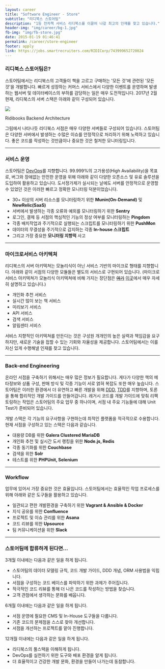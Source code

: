 ```yaml
---
layout: career
title: "Software Engineer - Store"
subtitle: "리디북스 스토어팀"
description: "1등 전자책 서비스 리디북스를 이끌어 나갈 최고의 인재를 찾고 있습니다."
header-img: "img/career/bg-1.jpg"
fb-img: "img/fb-store.jpg"
date: 2015-01-19 01:46:41
permalink: /career/store-engineer
footer: apply
link: https://jobs.smartrecruiters.com/RIDICorp/743999652720024
---
```



### 리디북스 스토어팀은?

스토어팀에서는 리디북스의 고객들이 책을 고르고 구매하는 '모든 것'에 관련된 '모든 것'을 개발합니다. 빠르게 성장하는 커머스 서비스에서 다양한 이벤트를 운영하며 발생하는 웹서버 및 데이터베이스의 부하를 감당하는 일은 매우 도전적입니다. 2017년 2월 현재, 리디북스의 서버 스택은 아래와 같이 구성되어 있습니다.

![](/img/career/ridibooks-backend-architecture.png)
<figcaption>Ridibooks Backend Architecture</figcaption>

그림에서 나타나듯 리디북스 서점은 매우 다양한 서버들로 구성되어 있습니다. 스토어팀은 다양한 서버에서 발생하는 수많은 이슈를 안정적으로 처리하기 위해 노력하고 있습니다. 좋은 코드를 작성하는 것만큼이나 중요한 것은 철저한 모니터링입니다.

<hr>

### 서비스 운영

스토어팀은 [DevOps](http://en.wikipedia.org/wiki/DevOps)를 지향합니다. 99.999%의 고가용성(High Availability)을 목표로, 버그와 장애없는 안전한 운영을 위해 아래와 같이 다양한 오픈소스 및 유료 솔루션을 도입하여 활용하고 있습니다. 도서정가제가 실시되는 날에도 서버를 안정적으로 운영할 수 있었던 것은 이러한 빠르고 정확한 모니터링 덕분이었습니다.

* 30+ 이상의 서버 리소스를 모니터링하기 위한 **Munin(On-Demand)** 및 **NewRelic(SaaS)**
* 서버에서 발생하는 각종 오류와 예외를 모니터링하기 위한 **Sentry**
* 로그인, 결제 등 서점의 핵심적인 기능의 정상 여부를 모니터링하는 **Pingdom**
* 각종 배치작업과 주기적으로 실행되는 스크립트를 모니터링하기 위한 **PushMon**
* 데이터의 무결성을 주기적으로 감지하는 각종 **In-house 스크립트**
* 그리고 가장 중요한 **모니터링 지향적** 사고

<hr>

### 마이크로서비스 아키텍쳐

리디북스의 서버 아키텍쳐는 모놀리식이 아닌 서비스 기반의 마이크로 형태를 지향합니다. 아래와 같이 서점의 다양한 모듈들은 별도의 서비스로 구현되어 있습니다. (마이크로서비스 아키텍쳐가 모놀리식 아키텍쳐에 비해 가지는 장단점은 <del><a href="/img/career/monolithic-vs-micro.jpg" target="_blank">여기</a></del> [이곳](http://bcho.tistory.com/948)에서 매우 자세히 설명하고 있습니다.)

* 개인화 추천 서비스
* 실시간 많이 보는 책 서비스
* 미리보기 서비스
* API 서비스
* 검색 서비스
* 알림센터 서비스

서비스 지향적인 아키텍쳐를 만든다는 것은 구성원 개개인의 높은 실력과 책임감을 요구하지만, 새로운 기술을 접할 수 있는 기회와 자율성을 제공합니다. 스토어팀에서는 이를 자신 있게 수행해낼 인재를 찾고 있습니다.

<hr>

### Back-end Engineering

온라인 서점을 구축하기 위해서는 매우 많은 정보가 필요합니다. 게다가 다양한 책의 메타정보와 상품 구성, 판매 방식 및 각종 기능이 서로 얽혀 복잡도 또한 매우 높습니다.
 스토어팀은 이러한 환경에서 더 유연하고 빠른 개발을 위해 [DDD](http://en.wikipedia.org/wiki/Domain-driven_design), [TDD](http://en.wikipedia.org/wiki/Test-driven_development)를 지향하며, 토론을 통해 합리적인 개발 가이드를 만들어갑니다. 레거시 코드를 개발 가이드에 맞춰 리팩토링하는 작업은 스토어팀의 주요 업무 중 하나이며, 서점 내 주요 기능들에 대해 Unit Test가 준비되어 있습니다.

개발 스택은 각 기능의 요구사항을 구현하는데 최적인 플랫폼을 적극적으로 수용합니다. 현재 서점을 구성하고 있는 스택은 다음과 같습니다.

* 대용량 DB를 위한 **Galera Clustered MariaDB**
* 개인화 추천 및 실시간 도서 랭킹을 위한 **Node.js, Redis**
* 각종 동기화를 위한 **Couchbase**
* 검색을 위한 **Solr**
* 테스트를 위한 **PHPUnit, Selenium**

<hr>

### Workflow

업무에 있어서 가장 중요한 것은 효율입니다. 스토어팀에서는 효율적인 작업 프로세스를 위해 아래와 같은 도구들을 활용하고 있습니다.

* 일관되고 편한 개발환경을 구축하기 위한 **Vagrant & Ansible & Docker**
* 지식 공유를 위한 **Confluence**
* 프로젝트 및 이슈 관리를 위한 **Asana**
* 코드 리뷰를 위한 **Upsource**
* 팀 커뮤니케이션을 위한 **Slack**

<hr>

### 스토어팀에 합류하게 된다면...

3개월 이내에는 다음과 같은 일을 하게 됩니다.

* 스토어팀의 데이터 모델링 규칙, 코드 개발 가이드, DDD 개념, ORM 사용법을 익힙니다.
* 서점을 구성하는 코드 베이스를 파악하기 위한 과제가 주어집니다.
* 적극적인 코드 리뷰를 통해 더 나은 코드를 작성하는 방법을 찾습니다.
* 고객 관점에서 생각하는 문화를 배웁니다.

6개월 이내에는 다음과 같은 일을 하게 됩니다.

* 서점 운영에 필요한 CMS 및 In-House 도구들을 다룹니다.
* 기존 코드의 문제점을 스스로 찾아 개선합니다.
* 서점을 개선하는 프로젝트를 맡아 진행합니다.

12개월 이내에는 다음과 같은 일을 하게 됩니다.

* 리디북스의 풀스택을 이해하게 됩니다.
* DevOps를 실천하기 위한 도구와 배포 환경을 알게 됩니다.
* 더 효율적이고 건강한 개발 문화, 환경을 만들어 나가는데 동참합니다.
